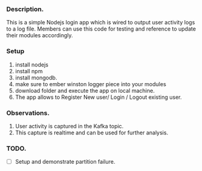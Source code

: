 ### Description.

This is a simple Nodejs login app which is wired to output user activity logs to a log file.
Members can use this code for testing and reference to update their modules accordingly.


### Setup

1. install nodejs
2. install npm
3. install mongodb.
3. make sure to ember winston logger piece into your modules
3. download folder and execute the app on local machine.
4. The app allows to Register New user/ Login / Logout existing user.


### Observations.

1. User activity is captured in the Kafka topic.
2. This capture is realtime and can be used for further analysis.



### TODO.

- [ ] Setup and demonstrate partition failure.
